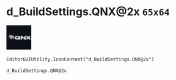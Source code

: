 # d_BuildSettings.QNX@2x `65x64`
<img src="/img/d_BuildSettings.QNX.png" width=65 height=64>

``` CSharp
EditorGUIUtility.IconContent("d_BuildSettings.QNX@2x")
```
```
d_BuildSettings.QNX@2x
```
